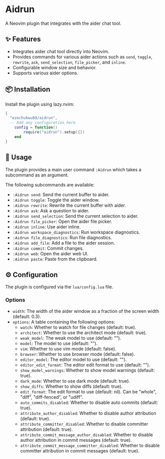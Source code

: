 # Aidrun
A Neovim plugin that integrates with the aider chat tool.

## ✨ Features

-   Integrates aider chat tool directly into Neovim.
-   Provides commands for various aider actions such as `send`, `toggle`, `rewrite`, `ask`, `send_selection`, `file_picker`, and `inline`.
-   Configurable window size and behavior.
-   Supports various aider options.

## 📦 Installation

Install the plugin using lazy.nvim:

```lua
{
  "ezechukwu69/aidrun",
  -- Add any configuration here
    config = function()
        require("aidrun").setup({})
    end
}
```

## 🚀 Usage

The plugin provides a main user command `:Aidrun` which takes a subcommand as an argument.

The following subcommands are available:

-   `:Aidrun send`: Send the current buffer to aider.
-   `:Aidrun toggle`: Toggle the aider window.
-   `:Aidrun rewrite`: Rewrite the current buffer with aider.
-   `:Aidrun ask`: Ask a question to aider.
-   `:Aidrun send_selection`: Send the current selection to aider.
-   `:Aidrun file_picker`: Open the aider file picker.
-   `:Aidrun inline`: Use aider inline.
-   `:Aidrun workspace_diagnostics`: Run workspace diagnostics.
-   `:Aidrun file_diagnostics`: Run file diagnostics.
-   `:Aidrun add_file`: Add a file to the aider session.
-   `:Aidrun commit`: Commit changes.
-   `:Aidrun web`: Open the aider web UI.
-   `:Aidrun paste`: Paste from the clipboard.

## ⚙️ Configuration

The plugin is configured via the `lua/config.lua` file.

### Options

-   `width`: The width of the aider window as a fraction of the screen width (default: 0.3).
-   `options`: A table containing the following options:
    -   `watch`: Whether to watch for file changes (default: true).
    -   `architect`: Whether to use the architect mode (default: true).
    -   `weak_model`: The weak model to use (default: "").
    -   `model`: The model to use (default: "").
    -   `vim`: Whether to use vim mode (default: false).
    -   `browser`: Whether to use browser mode (default: false).
    -   `editor_model`: The editor model to use (default: "").
    -   `editor_edit_format`: The editor edit format to use (default: "").
    -   `show_model_warnings`: Whether to show model warnings (default: true).
    -   `dark_mode`: Whether to use dark mode (default: true).
    -   `show_diffs`: Whether to show diffs (default: true).
    -   `edit_format`: The edit format to use (default: nil). Can be "whole", "diff", "diff-fenced", or "udiff".
    -   `auto_commits_disabled`: Whether to disable auto commits (default: true).
    -   `attribute_author_disabled`: Whether to disable author attribution (default: true).
    -   `attribute_committer_disabled`: Whether to disable committer attribution (default: true).
    -   `attribute_commit_message_author_disabled`: Whether to disable author attribution in commit messages (default: true).
    -   `attribute_commit_message_committer_disabled`: Whether to disable committer attribution in commit messages (default: true).
